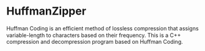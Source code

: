 # HuffmanZipper
Huffman Coding is an efﬁcient method of lossless compression that assigns variable-length to characters based on their frequency. This is a C++ compression and decompression program based on Huffman Coding.
